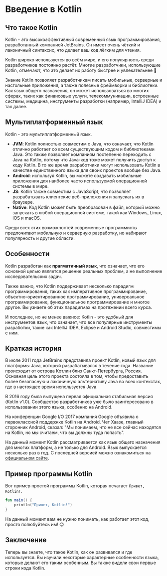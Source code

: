 # Введение в Kotlin

## Что такое Kotlin

Kotlin - это высокоэффективный современный язык программирования, разработанный компанией JetBrains.
Он имеет очень чёткий и лаконичный синтаксис, что делает ваш код лёгким для чтения.

Kotlin широко используется во всём мире, и его популярность среди разработчиков постоянно растёт.
Многие разработчики, использующие Kotlin, отмечают, что это делает их работу быстрее и увлекательнее 🙂

Знание Kotlin позволяет разработчикам писать мобильные, серверные и настольные приложения,
а также полезные фреймворки и библиотеки. Как язык общего назначения, он может использоваться во многих сферах,
таких как финансовые услуги, телекоммуникации, встроенные системы, медицина,
инструменты разработки (например, IntelliJ IDEA) и так далее.

## Мультиплатформенный язык

Kotlin - это мультиплатформенный язык.

* **JVM**: Kotlin полностью совместим с Java, что означает, что Kotlin отлично работает со всем существующим кодом и
  библиотеками Java. Это также позволяет компаниям постепенно переходить с Java на Kotlin, потому что Java-код тоже
  может получить доступ к коду Kotlin. В то же время разработчики могут использовать Kotlin в качестве единственного
  языка для своих проектов вообще без Java.
* **Android**: используя Kotlin, вы можете создавать мобильные приложения для наиболее часто используемой операционной
  системы в мире.
* **JS**: Kotlin также совместим с JavaScript, что позволяет разрабатывать клиентские веб-приложения и запускать их в
  браузере.
* **Native**: Код Kotlin может быть преобразован в файл, который можно запускать в любой операционной системе, такой как
  Windows, Linux, iOS и macOS.

Среди всех этих возможностей современные программисты предпочитают мобильную и серверную разработку,
но набирают популярность и другие области.

## Особенности

Kotlin разработан как **прагматичный язык**, что означает, что его основной целью является решение реальных проблем,
а не выполнение исследовательских задач.

Также важно, что Kotlin поддерживает несколько парадигм программирования, таких как императивное программирование,
объектно-ориентированное программирование, универсальное программирование,
функциональное программирование и многое другое. Вы узнаете об этих парадигмах на протяжении всего курса.

И последнее, но не менее важное: Kotlin - это удобный для инструментов язык, что означает,
что все популярные инструменты разработки, такие как IntelliJ IDEA, Eclipse и Android Studio, совместимы с ним.

## Краткая история

В июле 2011 года JetBrains представила проект Kotlin, новый язык для платформы Java,
который разрабатывался в течение года. Название происходит от острова Котлин близ Санкт-Петербурга, Россия.
Основная цель этого проекта состояла в том,
чтобы предоставить более безопасную и лаконичную альтернативу Java во всех контекстах,
где в настоящее время используется Java.

В 2016 году была выпущена первая официальная стабильная версия (Kotlin v1.0).
Сообщество разработчиков уже было заинтересовано в использовании этого языка, особенно на Android.

На конференции Google I/O 2017 компания Google объявила о первоклассной поддержке Kotlin на Android.
Чет Хаазе, главный сторонник Android, сказал: "Мы понимаем, что не все сейчас находятся на Kotlin,
но мы считаем, что вы должны туда попасть".

На данный момент Kotlin рассматривается как язык общего назначения для многих платформ, а не только для Android.
Язык выпускается несколько раз в год.
С последней версией можно ознакомиться на [официальном сайте](https://kotlinlang.org/).

## Пример программы Kotlin

Вот пример простой программы Kotlin, которая печатает `Привет, Kotlin!`.

```kotlin
fun main() {
    println("Привет, Kotlin!")
}
```

На данный момент вам не нужно понимать, как работает этот код, просто полюбуйтесь им! 😊

## Заключение

Теперь вы знаете, что такое Kotlin, как он развивался и где используется.
Вы изучили некоторые характерные особенности языка, которые делают его таким особенным.
Вы также видели свои первые строки кода Kotlin.
